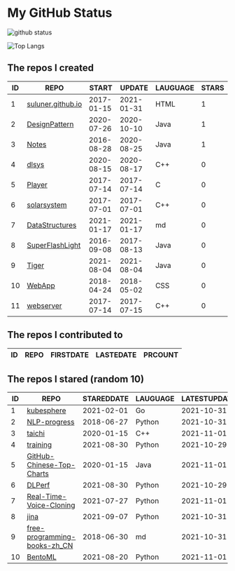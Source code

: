 # My GitHub Status

<img src="https://github-readme-stats-1.yihong0618.vercel.app/api?username=ThaddeusJiang&show_icons=true&&&hide_title=true&count_private=true" alt="github status" />

![Top Langs](https://github-readme-stats-1.yihong0618.vercel.app/api/top-langs/?username=ThaddeusJiang&layout=compact)

<!--START_SECTION:my_github-->
## The repos I created
| ID |                               REPO                                |   START    |   UPDATE   | LAUGUAGE | STARS |
|----|-------------------------------------------------------------------|------------|------------|----------|-------|
|  1 | [suluner.github.io](https://github.com/suluner/suluner.github.io) | 2017-01-15 | 2021-01-31 | HTML     |     1 |
|  2 | [DesignPattern](https://github.com/suluner/DesignPattern)         | 2020-07-26 | 2020-10-10 | Java     |     1 |
|  3 | [Notes](https://github.com/suluner/Notes)                         | 2016-08-28 | 2020-08-25 | Java     |     1 |
|  4 | [dlsys](https://github.com/suluner/dlsys)                         | 2020-08-15 | 2020-08-17 | C++      |     0 |
|  5 | [Player](https://github.com/suluner/Player)                       | 2017-07-14 | 2017-07-14 | C        |     0 |
|  6 | [solarsystem](https://github.com/suluner/solarsystem)             | 2017-07-01 | 2017-07-01 | C++      |     0 |
|  7 | [DataStructures](https://github.com/suluner/DataStructures)       | 2021-01-17 | 2021-01-17 | md       |     0 |
|  8 | [SuperFlashLight](https://github.com/suluner/SuperFlashLight)     | 2016-09-08 | 2017-08-13 | Java     |     0 |
|  9 | [Tiger](https://github.com/suluner/Tiger)                         | 2021-08-04 | 2021-08-04 | Java     |     0 |
| 10 | [WebApp](https://github.com/suluner/WebApp)                       | 2018-04-24 | 2018-05-02 | CSS      |     0 |
| 11 | [webserver](https://github.com/suluner/webserver)                 | 2017-07-14 | 2017-07-15 | C++      |     0 |

## The repos I contributed to
| ID | REPO | FIRSTDATE | LASTEDATE | PRCOUNT |
|----|------|-----------|-----------|---------|

## The repos I stared (random 10)
| ID |                                           REPO                                            | STAREDDATE | LAUGUAGE | LATESTUPDATE |
|----|-------------------------------------------------------------------------------------------|------------|----------|--------------|
|  1 | [kubesphere](https://github.com/kubesphere/kubesphere)                                    | 2021-02-01 | Go       | 2021-10-31   |
|  2 | [NLP-progress](https://github.com/sebastianruder/NLP-progress)                            | 2018-06-27 | Python   | 2021-10-31   |
|  3 | [taichi](https://github.com/taichi-dev/taichi)                                            | 2020-01-15 | C++      | 2021-11-01   |
|  4 | [training](https://github.com/mlcommons/training)                                         | 2021-08-30 | Python   | 2021-10-29   |
|  5 | [GitHub-Chinese-Top-Charts](https://github.com/kon9chunkit/GitHub-Chinese-Top-Charts)     | 2020-01-15 | Java     | 2021-11-01   |
|  6 | [DLPerf](https://github.com/Oneflow-Inc/DLPerf)                                           | 2021-08-30 | Python   | 2021-10-29   |
|  7 | [Real-Time-Voice-Cloning](https://github.com/CorentinJ/Real-Time-Voice-Cloning)           | 2021-07-27 | Python   | 2021-11-01   |
|  8 | [jina](https://github.com/jina-ai/jina)                                                   | 2021-09-07 | Python   | 2021-10-31   |
|  9 | [free-programming-books-zh_CN](https://github.com/justjavac/free-programming-books-zh_CN) | 2018-06-30 | md       | 2021-10-31   |
| 10 | [BentoML](https://github.com/bentoml/BentoML)                                             | 2021-08-20 | Python   | 2021-11-01   |

<!--END_SECTION:my_github-->